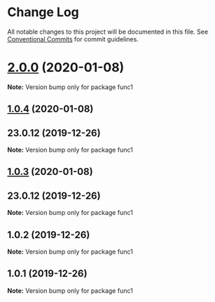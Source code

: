 # Change Log

All notable changes to this project will be documented in this file.
See [Conventional Commits](https://conventionalcommits.org) for commit guidelines.

# [2.0.0](https://github.com/yurikrupniktools/client-apps/compare/func1@1.0.4...func1@2.0.0) (2020-01-08)

**Note:** Version bump only for package func1





## [1.0.4](https://github.com/yurikrupniktools/client-apps/compare/func1@1.0.2...func1@1.0.4) (2020-01-08)



## 23.0.12 (2019-12-26)

**Note:** Version bump only for package func1





## [1.0.3](https://github.com/yurikrupniktools/client-apps/compare/func1@1.0.2...func1@1.0.3) (2020-01-08)



## 23.0.12 (2019-12-26)

**Note:** Version bump only for package func1





## 1.0.2 (2019-12-26)

**Note:** Version bump only for package func1





## 1.0.1 (2019-12-26)

**Note:** Version bump only for package func1
